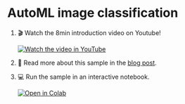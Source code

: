 # AutoML image classification

1. 🎬 Watch the 8min introduction video on Youtube!

   [![Watch the video in YouTube](http://img.youtube.com/vi/hUzODH3uGg0/0.jpg)](https://youtu.be/hUzODH3uGg0 "Watch the video in YouTube")

1. 📜 Read more about this sample in the [blog post](https://cloud.google.com/blog/topics/developers-practitioners/recovering-global-wildlife-populations-using-ml).

1. 💻 Run the sample in an interactive notebook.

   [![Open in Colab](https://colab.research.google.com/assets/colab-badge.svg)](https://colab.research.google.com/github/GoogleCloudPlatform/python-docs-samples/blob/master/people-and-planet-ai/image-classification/README.ipynb)

